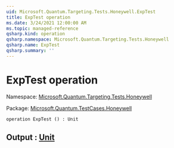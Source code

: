 ```yaml
---
uid: Microsoft.Quantum.Targeting.Tests.Honeywell.ExpTest
title: ExpTest operation
ms.date: 3/24/2021 12:00:00 AM
ms.topic: managed-reference
qsharp.kind: operation
qsharp.namespace: Microsoft.Quantum.Targeting.Tests.Honeywell
qsharp.name: ExpTest
qsharp.summary: ''
---
```


# ExpTest operation

Namespace: [Microsoft.Quantum.Targeting.Tests.Honeywell](xref:Microsoft.Quantum.Targeting.Tests.Honeywell)

Package: [Microsoft.Quantum.TestCases.Honeywell](https://nuget.org/packages/Microsoft.Quantum.TestCases.Honeywell)




```qsharp
operation ExpTest () : Unit
```


## Output : [Unit](xref:microsoft.quantum.lang-ref.unit)


